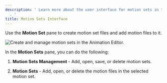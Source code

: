 ```yaml
---
description: ' Learn more about the user interface for motion sets in the Animation Editor
  . '
title: Motion Sets Interface
---
```


Use the **Motion Set** pane to create motion set files and add motion files to it.

![Create and manage motion sets in the Animation Editor.](/images/user-guide/actor-animation/animation-editor-motion-set-user-interface.png)

In the **Motion Sets** pane, you can do the following:

1. **Motion Sets Management** - Add, open, save, or delete motion sets.

1. **Motion Sets** - Add, open, or delete the motion files in the selected motion set.
